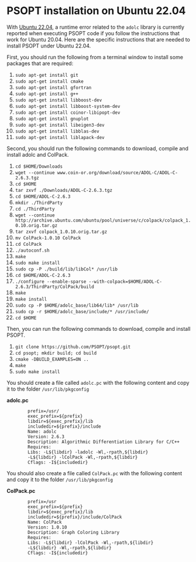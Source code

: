 PSOPT installation on Ubuntu 22.04
=====


With [Ubuntu 22.04](https://releases.ubuntu.com/22.04/), a runtime error related to the `adolc` library is currently reported when executing PSOPT code if you follow the instructions that work for Ubuntu 20.04. Here are the specific instructions that are needed to install PSOPT under Ubuntu 22.04.


First, you should run the following from a terminal window to install some packages that are required:

1. `sudo apt-get install git`
2. `sudo apt-get install cmake`
3. `sudo apt-get install gfortran`
4. `sudo apt-get install g++`
5. `sudo apt-get install libboost-dev`
6. `sudo apt-get install libboost-system-dev`
7. `sudo apt-get install coinor-libipopt-dev`
8. `sudo apt-get install gnuplot`
9. `sudo apt-get install libeigen3-dev`
10. `sudo apt-get install libblas-dev`
11. `sudo apt-get install liblapack-dev`

Second, you should run the following commands to download, compile and install adolc and ColPack.

1. `cd $HOME/Downloads`
2. `wget --continue www.coin-or.org/download/source/ADOL-C/ADOL-C-2.6.3.tgz`
3. `cd $HOME`
4. `tar zxvf ./Downloads/ADOL-C-2.6.3.tgz`
5. `cd $HOME/ADOL-C-2.6.3`
6. `mkdir ./ThirdParty`
7. `cd ./ThirdParty`
8. `wget --continue http://archive.ubuntu.com/ubuntu/pool/universe/c/colpack/colpack_1.0.10.orig.tar.gz`
9. `tar zxvf colpack_1.0.10.orig.tar.gz`
10. `mv ColPack-1.0.10 ColPack`
11. `cd ColPack`
12. `./autoconf.sh`
13. `make`
14. `sudo make install`
15. `sudo cp -P ./build/lib/libCol* /usr/lib`
16. `cd $HOME/ADOL-C-2.6.3`
17. `./configure --enable-sparse --with-colpack=$HOME/ADOL-C-2.6.3/ThirdParty/ColPack/build`
18. `make`
19. `make install`
20. `sudo cp -P $HOME/adolc_base/lib64/lib* /usr/lib`
21. `sudo cp -r $HOME/adolc_base/include/* /usr/include/`
22. `cd $HOME`

Then, you can run the following commands to download, compile and install PSOPT.

1. `git clone https://github.com/PSOPT/psopt.git`
2. `cd psopt; mkdir build; cd build`
3. `cmake -DBUILD_EXAMPLES=ON ..`
4. `make`
5. `sudo make install`

You should create a file called `adolc.pc` with the following content and copy it to the folder `/usr/lib/pkgconfig`

**adolc.pc**

            prefix=/usr/
            exec_prefix=${prefix}
            libdir=${exec_prefix}/lib
            includedir=${prefix}/include
            Name: adolc
            Version: 2.6.3
            Description: Algorithmic Differentiation Library for C/C++
            Requires:
            Libs: -L${libdir} -ladolc -Wl,-rpath,${libdir}
            -L${libdir} -lColPack -Wl,-rpath,${libdir}
            Cflags: -I${includedir}
            
            
You should also create a file called `ColPack.pc` with the following content and copy it to the folder `/usr/lib/pkgconfig`

**ColPack.pc**

            prefix=/usr
            exec_prefix=${prefix}
            libdir=${exec_prefix}/lib
            includedir=${prefix}/include/ColPack
            Name: ColPack
            Version: 1.0.10
            Description: Graph Coloring Library
            Requires:
            Libs: -L${libdir} -lColPack -Wl,-rpath,${libdir}
            -L${libdir} -Wl,-rpath,${libdir}
            Cflags: -I${includedir}
